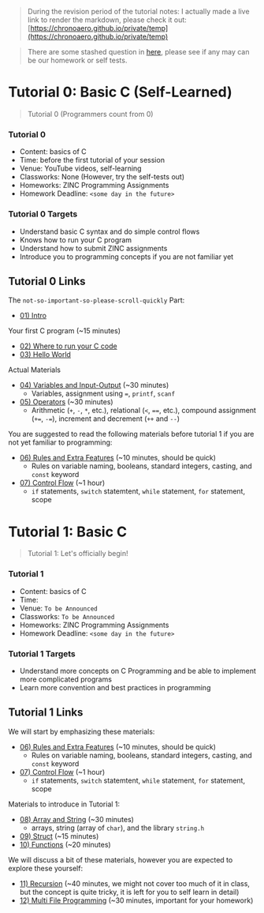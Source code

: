 > During the revision period of the tutorial notes: I actually made a live link to render the markdown, please check it out: [https://chronoaero.github.io/private/temp](https://chronoaero.github.io/private/temp)

> There are some stashed question in [here](question_drafts.html), please see if any may can be our homework or self tests. 


# Tutorial 0: Basic C (Self-Learned)

> Tutorial 0 (Programmers count from 0)

### Tutorial 0

- Content: basics of C
- Time: before the first tutorial of your session
- Venue: YouTube videos, self-learning
- Classworks: None (However, try the self-tests out)
- Homeworks: ZINC Programming Assignments
- Homework Deadline: `<some day in the future>`

### Tutorial 0 Targets

* Understand basic C syntax and do simple control flows
* Knows how to run your C program
* Understand how to submit ZINC assignments
* Introduce you to programming concepts if you are not familiar yet

## Tutorial 0 Links

The `not-so-important-so-please-scroll-quickly` Part:

* [01) Intro](01_intro.html)

Your first C program (~15 minutes)

* [02) Where to run your C code](02_where_to_write_code.html)
* [03) Hello World](03_hello_world)

Actual Materials

* [04) Variables and Input-Output](04_variable_io.html) (~30 
minutes)
  * Variables, assignment using `=`, `printf`, `scanf`
* [05) Operators](05_operators_html) (~30 minutes)
  * Arithmetic (`+`, `-`, `*`, etc.), relational (`<`, `==`, etc.), compound assignment (`+=`, `-=`), increment and decrement (`++` and `--`)

You are suggested to read the following materials before tutorial 1 if you are not yet familiar to programming:

* [06) Rules and Extra Features](06_rules_and_extra_features.html) (~10 minutes, should be quick)
  * Rules on variable naming, booleans, standard integers, casting, and `const` keyword
* [07) Control Flow](07_control_flow.html) (~1 hour)
  * `if` statements, `switch` statemtent, `while` statement, `for` statement, scope


# Tutorial 1: Basic C

> Tutorial 1: Let's officially begin!

### Tutorial 1

- Content: basics of C
- Time: 
- Venue: `To be Announced`
- Classworks: `To be Announced`
- Homeworks: ZINC Programming Assignments
- Homework Deadline: `<some day in the future>`

### Tutorial 1 Targets

* Understand more concepts on C Programming and be able to implement more complicated programs
* Learn more convention and best practices in programming

## Tutorial 1 Links

We will start by emphasizing these materials:

* [06) Rules and Extra Features](06_rules_and_extra_features.html) (~10 minutes, should be quick)
  * Rules on variable naming, booleans, standard integers, casting, and `const` keyword
* [07) Control Flow](07_control_flow.html) (~1 hour)
  * `if` statements, `switch` statemtent, `while` statement, `for` statement, scope

Materials to introduce in Tutorial 1:

* [08) Array and String](08_array_string.html) (~30 minutes)
  * arrays, string (array of `char`), and the library `string.h`
* [09) Struct](09_struct.html) (~15 minutes)
* [10) Functions](10_functions.html) (~20 minutes)

We will discuss a bit of these materials, however you are expected to explore these yourself:

* [11) Recursion](11_recursion.html) (~40 minutes, we might not cover too much of it in class, but the concept is quite tricky, it is left for you to self learn in detail)
* [12) Multi File Programming](12_multi_file_programming.html) (~30 minutes, important for your homework)